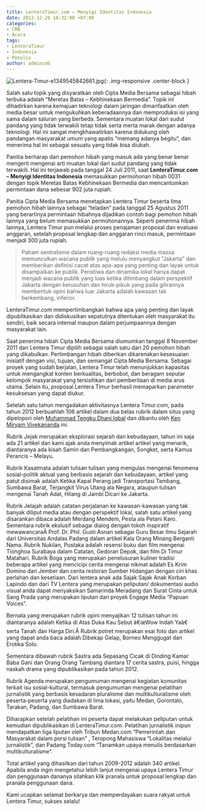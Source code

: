```yaml
---
title: LenteraTimur.com – Menyigi Identitas Indonesia
date: 2012-12-26 16:32:00 +07:00
categories:
- CMB
- Acara
tags:
- LenteraTimur
- Indonesia
- Penulis
author: admincmb
---
```


![Lentera-Timur-e1349545842661.jpg](/uploads/Lentera-Timur-e1349545842661.jpg){: .img-responsive .center-block }

Salah satu topik yang disyaratkan oleh Cipta Media Bersama sebagai hibah terbuka adalah  “Meretas Batas – Kebhinekaan Bermedia”. Topik ini dihadirkan karena kemajuan teknologi dalam jaringan dimanfaatkan oleh media besar untuk mengukuhkan keberadaannya dan memproduksi isi yang sama dalam saluran yang berbeda. Sementara muatan lokal dari sudut pandang yang tidak terwakili tetap tidak serta merta marak dengan adanya teknologi. Hal ini sangat mengkhawatirkan karena didukung oleh pandangan masyarakat umum yang apatis “memang adanya begitu“, dan menerima hal ini sebagai sesuatu yang tidak bisa diubah.

Panitia berharap dari pemohon hibah yang masuk ada yang benar benar mengerti mengenai arti muatan lokal dari sudut pandang yang tidak terwakili. Hal ini terjawab pada tanggal 24 Juli 2011, saat **LenteraTimur.com – Menyigi Identitas Indonesia** memasukkan permohonan hibah 0031 dengan topik Meretas Batas Kebhinekaan Bermedia dan mencantumkan permintaan dana sebesar 902 juta rupiah.

Panitia Cipta Media Bersama menetapkan Lentera Timur beserta lima pemohon hibah lainnya sebagai “teladan” pada tanggal 25 Agustus 2011 yang berartinya permintaan hibahnya dijadikan contoh bagi pemohon hibah lainnya yang belum memasukkan permohonannya. Seperti penerima hibah lainnya, Lentera Timur pun melalui proses penajaman proposal dan evaluasi anggaran, setelah proposal lengkap dan anggaran rinci masuk, permintaan menjadi 300 juta rupiah.

> Paham sentralisme dalam ruang-ruang redaksi media massa memunculkan wacana publik yang melulu menyangkut "Jakarta" dan memberikan definisi cacat atas apa-apa yang penting dan layak untuk disampaikan ke publik. Peristiwa dan dinamika lokal hanya dapat menjadi wacana publik yang luas ketika ditimbang dalam perspektif Jakarta dengan kerusuhan dan hiruk-pikuk yang pada gilirannya membentuk opini bahwa luar Jakarta adalah kawasan tak berkembang, inferior.

LenteraTimur.com mempertimbangkan bahwa apa yang penting dan layak dipublikasikan dan didiskusikan sepatutnya ditentukan oleh masyarakat itu sendiri, baik secara internal maupun dalam perjumpaannya dengan masyarakat lain.

Saat penerima hibah Cipta Media Bersama diumumkan tanggal 8 November 2011 dan Lentera Timur dipilih sebagai salah satu dari 20 pemohon hibah yang dikabulkan. Pertimbangan hibah diberikan dikarenakan kesesuaian inisiatif dengan visi, tujuan, dan semangat Cipta Media Bersama. Sebagai proyek yang sudah berjalan, Lentera Timur telah menunjukkan kapasitas untuk mengangkat konten berkualitas, berbobot, dan beragam seputar kelompok masyarakat yang tersisihkan dari pemberitaan di media arus utama. Selain itu, proposal Lentera Timur berhasil memaparkan parameter kesuksesan yang dapat diukur.

Setelah satu tahun mengadakan aktivitasnya Lentera Timur.com, pada tahun 2012 berbuahlah 106 artikel dalam dua belas rubrik dalam situs yang dipelopori oleh [Muhammad Tengku Dhani Iqbal](https://tengkudhaniiqbal.wordpress.com/saya/) dan dibantu oleh [Ken Miryam Vivekananda](http://www.lenteratimur.com/author/ken-miryam-vivekananda-fadlil/) ini.

Rubrik Jejak merupakan eksplorasi sejarah dan kebudayaan, tahun ini saja ada 21 artikel dan kami ajak anda menyimak artikel artikel yang menarik, diantaranya ada kisah Samin dan Pembangkangan, Songket, serta Kamus Perancis – Melayu.

Rubrik Kasatmata adalah tulisan tulisan yang mengulas mengenai fenomena sosial-politik aktual yang berbasis sejarah dan kebudayaan, artikel yang patut disimak adalah Ketika Kapal Perang jadi Transportasi Tambang, Sumbawa Barat, Terjangkit Virus Utang ala Negara, ataupun tulisan mengenai Tanah Adat, Hilang di Jambi Dicari ke Jakarta.

Rubrik Jelajah adalah catatan perjalanan ke kawasan-kawasan yang tak banyak diliput media atau dengan perspektif lokal, salah satu artikel yang disarankan dibaca adalah Merdang Mendem, Pesta ala Petani Karo. Sementara rubrik ekslusif sebagai dialog dengan tokoh inspiratif mewawancaraÂ Prof. Dr. Phil. Gusti Asnan sebagai Guru Besar Ilmu Sejarah dari Universitas Andalas Padang dalam artikel Kala Orang Minang Berganti Nama. Rubrik Nukilan, Pustaka adalah resensi buku dan film mengenai Tionghoa Surabaya dalam Catatan, Gedoran Depok, dan film Di Timur Matahari. Rubrik Boga yang merupakan penelusuran kuliner tradisi beberapa artikel yang mencicipi cerita mengenai nikmat adalah Es Krim Domino dari Jember dan cerita restoran Sumber Hidangan dengan ciri khas perlahan dan kesetiaan. Dari lentera anak ada Sajak Sajak Anak Korban Lapindo dan dari TV Lentera yang merupakan peliputan/ dokumentasi audio visual anda dapat menyaksikan Samarinda Meradang dan Surat Cinta untuk Sang Prada yang merupakan liputan dari proyek Engage Media “Papuan Voices”.

Bernala yang merupakan rubrik opini menyajikan 12 tulisan tahun ini diantaranya adalah Ketika di Atas Duka Kau Sebut â€œWow Indah Yaâ€ serta Tanah dan Harga Diri.Â  Rubrik potret merupakan esai foto dan artikel yang dapat anda baca adalah Dibekap Gelap, Borneo Menggugat dan Erotika Solo.

Sementara dibawah rubrik Sastra ada Sepasang Cicak di Dinding Kamar Baba Gani dan Orang Orang Tambang diantara 17 cerita sastra, puisi, hingga naskah drama yang dipublikasikan pada tahun 2012.

Rubrik Agenda merupakan pengumuman mengenai kegiatan komunitas terkait isu sosial-kultural, termasuk pengumuman mengenai pelatihan jurnalistik yang berbasis kesadaran pluralisme dan multikulturalisme oleh peserta-peserta yang diadakan di lima lokasi, yaitu Medan, Gorontalo, Tarakan, Padang, dan Sumbawa Barat.

Diharapkan setelah pelatihan ini peserta dapat melakukan peliputan untuk kemudian dipublikasikan di LenteraTimur.com. Pelatihan jurnalistik inipun mendapatkan tiga liputan oleh Tribun Medan.com “Pemerintah dan Masyarakat dalam porsi tulisan” , Teropong Mahasiswa “Lokalitas melalui jurnalistik“, dan Padang Today.com “Tanamkan upaya menulis berdasarkan multikulturalisme“.

Total artikel yang dihasilkan dari tahun 2009-2012 adalah 340 artikel. Apabila anda ingin mengetahui lebih lanjut mengenai upaya Lentera Timur dan penggunaan dananya silahkan klik pranala untuk proposal lengkap dan pranala penggunaan dana.

Kami ucapkan selamat berkarya dan memperdayakan suara rakyat untuk Lentera Timur, sukses selalu!